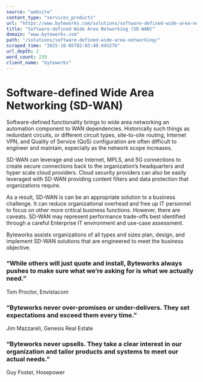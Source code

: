 ```yaml
---
source: "website"
content_type: "services_products"
url: "https://www.byteworks.com/solutions/software-defined-wide-area-networking/"
title: "Software-defined Wide Area Networking (SD-WAN)"
domain: "www.byteworks.com"
path: "/solutions/software-defined-wide-area-networking/"
scraped_time: "2025-10-05T02:03:40.945276"
url_depth: 2
word_count: 239
client_name: "byteworks"
---
```


# Software-defined Wide Area Networking (SD-WAN)

Software-defined functionality brings to wide area networking an automation component to WAN dependencies. Historically such things as redundant circuits, or different circuit types, site-to-site routing, Internet VPN, and Quality of Service (QoS) configuration are often difficult to engineer and maintain, especially as the network scope increases.

SD-WAN can leverage and use Internet, MPLS, and 5G connections to create secure connections back to the organization’s headquarters and hyper scale cloud providers. Cloud security providers can also be easily leveraged with SD-WAN providing content filters and data protection that organizations require.

As a result, SD-WAN is can be an appropriate solution to a business challenge. It can reduce organizational overhead and free up IT personnel to focus on other more critical business functions. However, there are caveats. SD-WAN may represent performance trade-offs best identified through a careful Enterprise IT environment and use-case assessment.

Byteworks assists organizations of all types and sizes plan, design, and implement SD-WAN solutions that are engineered to meet the business objective.

### “While others will just quote and install, Byteworks always pushes to make sure what we’re asking for is what we actually need.”

Tom Proctor, Envistacom

### “Byteworks never over-promises or under-delivers. They set expectations and exceed them every time.”

Jim Mazzareli, Genesis Real Estate

### “Byteworks never upsells. They take a clear interest in our organization and tailor products and systems to meet our actual needs.”

Guy Foster, Hosepower